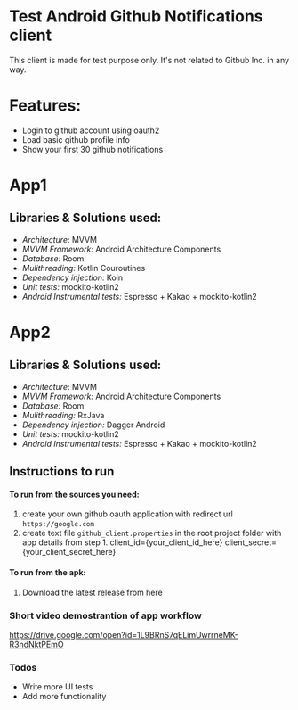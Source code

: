 # Test Android Github Notifications client

This client is made for test purpose only. It's not related to Gitbub Inc. in any way. 
# Features:
  - Login to github account using oauth2 
  - Load basic github profile info
  - Show your first 30 github notifications

# App1

## Libraries & Solutions used:
  - *Architecture*: MVVM
  - *MVVM Framework:* Android Architecture Components
  - *Database:* Room
  - *Mulithreading:* Kotlin Couroutines
  - *Dependency injection:* Koin
  - *Unit tests:* mockito-kotlin2 
  - *Android Instrumental tests:* Espresso + Kakao + mockito-kotlin2

# App2

## Libraries & Solutions used:
  - *Architecture*: MVVM
  - *MVVM Framework:* Android Architecture Components
  - *Database:* Room
  - *Mulithreading:* RxJava
  - *Dependency injection:* Dagger Android
  - *Unit tests:* mockito-kotlin2
  - *Android Instrumental tests:* Espresso + Kakao + mockito-kotlin2

## Instructions to run

#### To run from the sources you need: 
1) create your own github oauth application with redirect url ```https://google.com```
2) create text file ```github_client.properties``` in the root project folder with app details from step 1. 
client_id={your_client_id_here}
client_secret={your_client_secret_here}


#### To run from the apk: 
 1) Download the latest release from here 
 
### Short video demostrantion of app workflow
   https://drive.google.com/open?id=1L9BRnS7qELimUwrrneMK-R3ndNktPEmO
### Todos
 - Write more UI tests
 - Add more functionality

